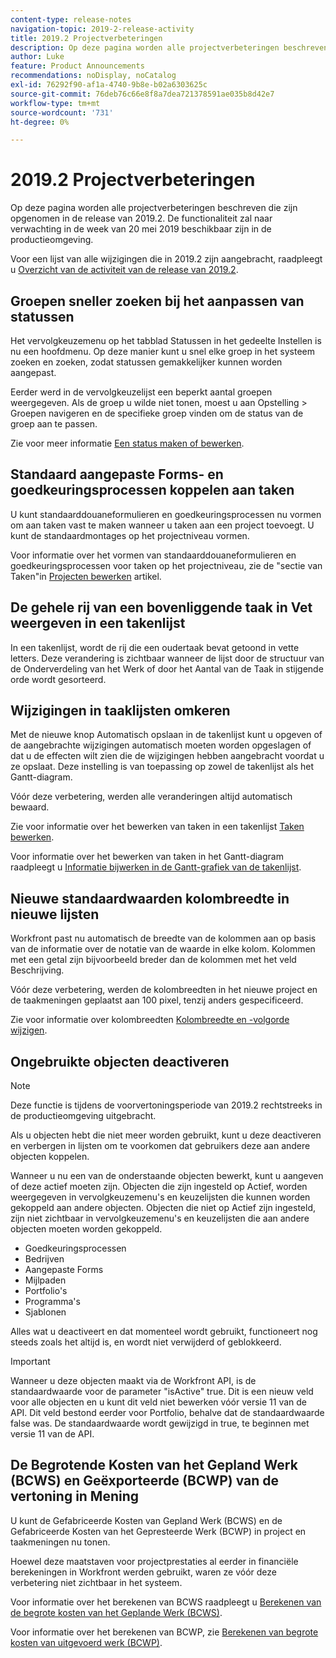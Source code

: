 ```yaml
---
content-type: release-notes
navigation-topic: 2019-2-release-activity
title: 2019.2 Projectverbeteringen
description: Op deze pagina worden alle projectverbeteringen beschreven die zijn opgenomen in de release van 2019.2. De functionaliteit zal naar verwachting in de week van 20 mei 2019 beschikbaar zijn in de productieomgeving.
author: Luke
feature: Product Announcements
recommendations: noDisplay, noCatalog
exl-id: 76292f90-af1a-4740-9b8e-b02a6303625c
source-git-commit: 76deb76c66e8f8a7dea721378591ae035b8d42e7
workflow-type: tm+mt
source-wordcount: '731'
ht-degree: 0%

---
```


# 2019.2 Projectverbeteringen

Op deze pagina worden alle projectverbeteringen beschreven die zijn opgenomen in de release van 2019.2. De functionaliteit zal naar verwachting in de week van 20 mei 2019 beschikbaar zijn in de productieomgeving.

Voor een lijst van alle wijzigingen die in 2019.2 zijn aangebracht, raadpleegt u [Overzicht van de activiteit van de release van 2019.2](../../../../product-announcements/product-releases/quarterly-release-archive/2019.2-release-activity/2019.2-release-activity-overview.md).

## Groepen sneller zoeken bij het aanpassen van statussen

Het vervolgkeuzemenu op het tabblad Statussen in het gedeelte Instellen is nu een hoofdmenu. Op deze manier kunt u snel elke groep in het systeem zoeken en zoeken, zodat statussen gemakkelijker kunnen worden aangepast.

Eerder werd in de vervolgkeuzelijst een beperkt aantal groepen weergegeven. Als de groep u wilde niet tonen, moest u aan Opstelling > Groepen navigeren en de specifieke groep vinden om de status van de groep aan te passen.

Zie voor meer informatie [Een status maken of bewerken](../../../../administration-and-setup/customize-workfront/creating-custom-status-and-priority-labels/create-or-edit-a-status.md).

## Standaard aangepaste Forms- en goedkeuringsprocessen koppelen aan taken

U kunt standaarddouaneformulieren en goedkeuringsprocessen nu vormen om aan taken vast te maken wanneer u taken aan een project toevoegt. U kunt de standaardmontages op het projectniveau vormen.

Voor informatie over het vormen van standaarddouaneformulieren en goedkeuringsprocessen voor taken op het projectniveau, zie de &quot;sectie van Taken&quot;in [Projecten bewerken](../../../../manage-work/projects/manage-projects/edit-projects.md) artikel.

## De gehele rij van een bovenliggende taak in Vet weergeven in een takenlijst

In een takenlijst, wordt de rij die een oudertaak bevat getoond in vette letters. Deze verandering is zichtbaar wanneer de lijst door de structuur van de Onderverdeling van het Werk of door het Aantal van de Taak in stijgende orde wordt gesorteerd.

## Wijzigingen in taaklijsten omkeren

Met de nieuwe knop Automatisch opslaan in de takenlijst kunt u opgeven of de aangebrachte wijzigingen automatisch moeten worden opgeslagen of dat u de effecten wilt zien die de wijzigingen hebben aangebracht voordat u ze opslaat. Deze instelling is van toepassing op zowel de takenlijst als het Gantt-diagram.

Vóór deze verbetering, werden alle veranderingen altijd automatisch bewaard.

Zie voor informatie over het bewerken van taken in een takenlijst [Taken bewerken](../../../../manage-work/tasks/manage-tasks/edit-tasks.md).

Voor informatie over het bewerken van taken in het Gantt-diagram raadpleegt u [Informatie bijwerken in de Gantt-grafiek van de takenlijst](../../../../manage-work/gantt-chart/use-the-gantt-chart/update-info-task-list-gantt.md).

## Nieuwe standaardwaarden kolombreedte in nieuwe lijsten

Workfront past nu automatisch de breedte van de kolommen aan op basis van de informatie over de notatie van de waarde in elke kolom. Kolommen met een getal zijn bijvoorbeeld breder dan de kolommen met het veld Beschrijving.

Vóór deze verbetering, werden de kolombreedten in het nieuwe project en de taakmeningen geplaatst aan 100 pixel, tenzij anders gespecificeerd.

Zie voor informatie over kolombreedten [Kolombreedte en -volgorde wijzigen](../../../../reports-and-dashboards/reports/reporting-elements/modify-column-width-order.md).

## Ongebruikte objecten deactiveren

>[!NOTE]
>
>Deze functie is tijdens de voorvertoningsperiode van 2019.2 rechtstreeks in de productieomgeving uitgebracht.

Als u objecten hebt die niet meer worden gebruikt, kunt u deze deactiveren en verbergen in lijsten om te voorkomen dat gebruikers deze aan andere objecten koppelen.

Wanneer u nu een van de onderstaande objecten bewerkt, kunt u aangeven of deze actief moeten zijn. Objecten die zijn ingesteld op Actief, worden weergegeven in vervolgkeuzemenu&#39;s en keuzelijsten die kunnen worden gekoppeld aan andere objecten. Objecten die niet op Actief zijn ingesteld, zijn niet zichtbaar in vervolgkeuzemenu&#39;s en keuzelijsten die aan andere objecten moeten worden gekoppeld.

* Goedkeuringsprocessen
* Bedrijven
* Aangepaste Forms
* Mijlpaden
* Portfolio&#39;s
* Programma&#39;s
* Sjablonen

Alles wat u deactiveert en dat momenteel wordt gebruikt, functioneert nog steeds zoals het altijd is, en wordt niet verwijderd of geblokkeerd.

>[!IMPORTANT]
>
>Wanneer u deze objecten maakt via de Workfront API, is de standaardwaarde voor de parameter &quot;isActive&quot; true. Dit is een nieuw veld voor alle objecten en u kunt dit veld niet bewerken vóór versie 11 van de API. Dit veld bestond eerder voor Portfolio, behalve dat de standaardwaarde false was. De standaardwaarde wordt gewijzigd in true, te beginnen met versie 11 van de API.

## De Begrotende Kosten van het Gepland Werk (BCWS) en Geëxporteerde (BCWP) van de vertoning in Mening

U kunt de Gefabriceerde Kosten van Gepland Werk (BCWS) en de Gefabriceerde Kosten van het Gepresteerde Werk (BCWP) in project en taakmeningen nu tonen.

Hoewel deze maatstaven voor projectprestaties al eerder in financiële berekeningen in Workfront werden gebruikt, waren ze vóór deze verbetering niet zichtbaar in het systeem.

Voor informatie over het berekenen van BCWS raadpleegt u [Berekenen van de begrote kosten van het Geplande Werk (BCWS)](../../../../manage-work/projects/project-finances/calculate-bcws.md).

Voor informatie over het berekenen van BCWP, zie [Berekenen van begrote kosten van uitgevoerd werk (BCWP)](../../../../manage-work/projects/project-finances/calculate-bcwp.md).

